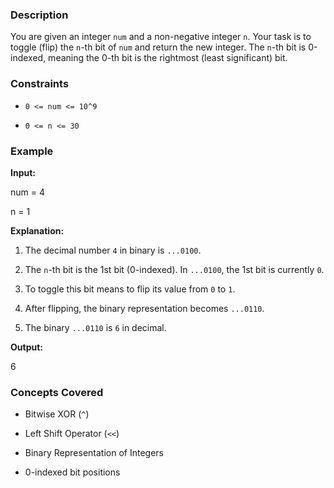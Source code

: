 ### Description
You are given an integer `num` and a non-negative integer `n`. Your task is to toggle (flip) the `n`-th bit of `num` and return the new integer. The `n`-th bit is 0-indexed, meaning the 0-th bit is the rightmost (least significant) bit.

### Constraints
*   `0 <= num <= 10^9`
*   `0 <= n <= 30`

### Example
**Input:**

num = 4
n = 1


**Explanation:**
1.  The decimal number `4` in binary is `...0100`.
2.  The `n`-th bit is the 1st bit (0-indexed). In `...0100`, the 1st bit is currently `0`.
3.  To toggle this bit means to flip its value from `0` to `1`.
4.  After flipping, the binary representation becomes `...0110`.
5.  The binary `...0110` is `6` in decimal.

**Output:**

6


### Concepts Covered
*   Bitwise XOR (`^`)
*   Left Shift Operator (`<<`)
*   Binary Representation of Integers
*   0-indexed bit positions